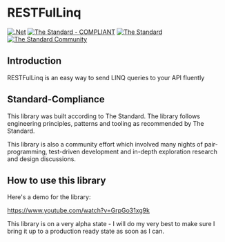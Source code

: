 # RESTFulLinq

[![.Net](https://github.com/hassanhabib/RESTFulLinq/actions/workflows/dotnet.yml/badge.svg)](https://github.com/hassanhabib/RESTFulLinq/actions/workflows/dotnet.yml)
[![The Standard - COMPLIANT](https://img.shields.io/badge/The_Standard-COMPLIANT-2ea44f?style=default)](https://github.com/hassanhabib/The-Standard)
[![The Standard](https://img.shields.io/github/v/release/hassanhabib/The-Standard?filter=2.0.1&style=default&label=Standard%20Version&color=2ea44f)](https://github.com/hassanhabib/The-Standard/tree/2.0.1)
[![The Standard Community](https://img.shields.io/discord/934130100008538142?style=default&color=%237289da&label=The%20Standard%20Community&logo=Discord)](https://discord.gg/vdPZ7hS52X)

## Introduction
RESTFulLinq is an easy way to send LINQ queries to your API fluently

## Standard-Compliance
This library was built according to The Standard. The library follows engineering principles, patterns and tooling as recommended by The Standard.

This library is also a community effort which involved many nights of pair-programming, test-driven development and in-depth exploration research and design discussions.

## How to use this library
Here's a demo for the library:

https://www.youtube.com/watch?v=GrpGo31xg9k

This library is on a very alpha state - I will do my very best to make sure I bring it up to a production ready state as soon as I can.
